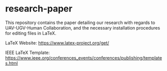# research-paper
This repository contains the paper detailing our research with regards to UAV-UGV-Human Collaboration, and the necessary installation procedures for editing files in LaTeX. 

LaTeX Website: https://www.latex-project.org/get/

IEEE LaTeX Template: https://www.ieee.org/conferences_events/conferences/publishing/templates.html

